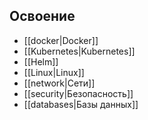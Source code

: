

## Освоение

-  [[docker|Docker]]
-  [[Kubernetes|Kubernetes]]
-  [[Helm]]
-  [[Linux|Linux]]
-  [[network|Сети]]
- [[security|Безопасность]]
- [[databases|Базы данных]]